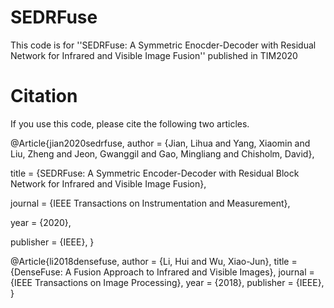 # SEDRFuse
This code is for ''SEDRFuse: A Symmetric Enocder-Decoder with Residual Network for Infrared and Visible Image Fusion'' published in TIM2020
# Citation
If you use this code, please cite the following two articles.

@Article{jian2020sedrfuse,
  author    = {Jian, Lihua and Yang, Xiaomin and Liu, Zheng and Jeon, Gwanggil and Gao, Mingliang and Chisholm, David},
  
  title     = {SEDRFuse: A Symmetric Encoder-Decoder with Residual Block Network for Infrared and Visible Image Fusion},
  
  journal   = {IEEE Transactions on Instrumentation and Measurement},
  
  year      = {2020},
  
  publisher = {IEEE},
}

@Article{li2018densefuse,
  author    = {Li, Hui and Wu, Xiao-Jun},
  title     = {DenseFuse: A Fusion Approach to Infrared and Visible Images},
  journal   = {IEEE Transactions on Image Processing},
  year      = {2018},
  publisher = {IEEE},
}
